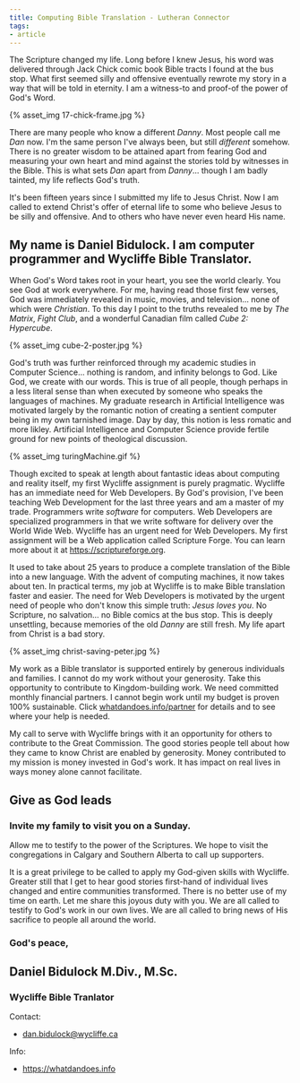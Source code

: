 ```yaml
---
title: Computing Bible Translation - Lutheran Connector
tags:
- article
---
```


The Scripture changed my life. Long before I knew Jesus, his word was delivered through Jack Chick comic book Bible tracts I found at the bus stop. What first seemed silly and offensive eventually rewrote my story in a way that will be told in eternity. I am a witness-to and proof-of the power of God's Word. 


{% asset_img 17-chick-frame.jpg %}

There are many people who know a different _Danny_. Most people call me _Dan_ now. I'm the same person I've always been, but still _different_ somehow. There is no greater wisdom to be attained apart from fearing God and measuring your own heart and mind against the stories told by witnesses in the Bible. This is what sets _Dan_ apart from _Danny_... though I am badly tainted, my life reflects God's truth.

It's been fifteen years since I submitted my life to Jesus Christ. Now I am called to extend Christ's offer of eternal life to some who believe Jesus to be silly and offensive. And to others who have never even heard His name.

## My name is Daniel Bidulock. I am computer programmer and Wycliffe Bible Translator.

When God's Word takes root in your heart, you see the world clearly. You see God at work everywhere. For me, having read those first few verses, God was immediately revealed in music, movies, and television... none of which were _Christian_. To this day I point to the truths revealed to me by _The Matrix_, _Fight Club_, and a wonderful Canadian film called _Cube 2: Hypercube_.

{% asset_img cube-2-poster.jpg %}

God's truth was further reinforced through my academic studies in Computer Science... nothing is random, and infinity belongs to God. Like God, we create with our words. This is true of all people, though perhaps in a less literal sense than when executed by someone who speaks the languages of machines. My graduate research in Artificial Intelligence was motivated largely by the romantic notion of creating a sentient computer being in my own tarnished image. Day by day, this notion is less romatic and more likley. Artificial Intelligence and Computer Science provide fertile ground for new points of theological discussion.

{% asset_img turingMachine.gif %}

Though excited to speak at length about fantastic ideas about computing and reality itself, my first Wycliffe assignment is purely pragmatic. Wycliffe has an immediate need for Web Developers. By God's provision, I've been teaching Web Development for the last three years and am a master of my trade. Programmers write _software_ for computers. Web Developers are specialized programmers in that we write software for delivery over the World Wide Web. Wycliffe has an urgent need for Web Developers. My first assignment will be a Web application called Scripture Forge. You can learn more about it at https://scriptureforge.org.

It used to take about 25 years to produce a complete translation of the Bible into a new language. With the advent of computing machines, it now takes about ten. In practical terms, my job at Wycliffe is to make Bible translation faster and easier. The need for Web Developers is motivated by the urgent need of people who don't know this simple truth: _Jesus loves you_. No Scripture, no salvation... no Bible comics at the bus stop. This is deeply unsettling, because memories of the old _Danny_ are still fresh. My life apart from Christ is a bad story.

{% asset_img christ-saving-peter.jpg %}

My work as a Bible translator is supported entirely by generous individuals and families. I cannot do my work without your generosity. Take this opportunity to contribute to Kingdom-building work. We need committed monthly financial partners. I cannot begin work until my budget is proven 100% sustainable. Click [whatdandoes.info/partner](https://whatdandoes.info/partner) for details and to see where your help is needed. 

My call to serve with Wycliffe brings with it an opportunity for others to contribute to the Great Commission. The good stories people tell about how they came to know Christ are enabled by generosity. Money contributed to my mission is money invested in God's work. It has impact on real lives in ways money alone cannot facilitate.

## Give as God leads 

### Invite my family to visit you on a Sunday.

Allow me to testify to the power of the Scriptures. We hope to visit the congregations in Calgary and Southern Alberta to call up supporters. 

It is a great privilege to be called to apply my God-given skills with Wycliffe. Greater still that I get to hear good stories first-hand of individual lives changed and entire communities transformed. There is no better use of my time on earth. Let me share this joyous duty with you. We are all called to testify to God's work in our own lives. We are all called to bring news of His sacrifice to people all around the world.

### God's peace,

## Daniel Bidulock M.Div., M.Sc.
### Wycliffe Bible Tranlator

Contact:

- dan.bidulock@wycliffe.ca

Info: 

- https://whatdandoes.info


